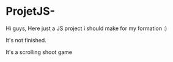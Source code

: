 # ProjetJS-
Hi guys,
Here just a JS project i should make for my formation :) 

It's not finished.


It's a scrolling shoot game 
